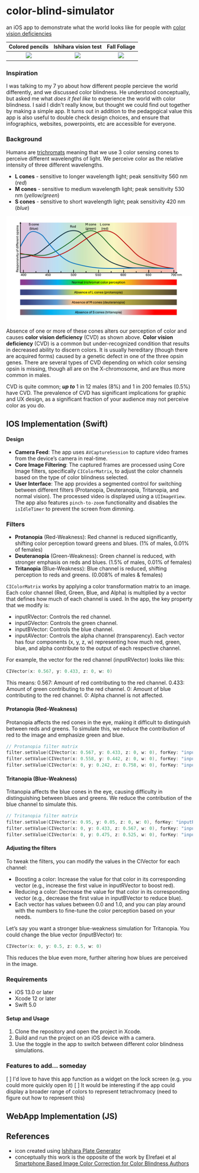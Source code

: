 # color-blind-simulator
an iOS app to demonstrate what the world looks like for people with [color vision deficiencies](https://www.nei.nih.gov/learn-about-eye-health/eye-conditions-and-diseases/color-blindness#:~:text=What%20is%20color%20blindness%3F,vision%20deficiency%20runs%20in%20families.)

Colored pencils            |  Ishihara vision test    |   Fall Foliage
:-------------------------:|:------------------------:|:-------------------------:
 <img src="https://github.com/nickmmark/color-blind-simulator/blob/main/Figures/Colored_Pencils.GIF" width="125"> | <img src="https://github.com/nickmmark/color-blind-simulator/blob/main/Figures/Ishihara_Color_test.GIF" width="125"> | <img src="https://github.com/nickmmark/color-blind-simulator/blob/main/Figures/Fall_foliage.GIF" width="550"> |

### Inspiration
I was talking to my 7 yo about how different people percieve the world differently, and we discussed color blindness. He understood conceptually, but asked me what _does it feel like_ to experience the world with color blindness. I said I didn't really know, but thought we could find out together by making a simple app. It turns out in addition to the pedagogical value this app is also useful to double check design choices, and ensure that infographics, websites, powerpoints, etc are accessible for everyone.

### Background
Humans are [trichromats](https://en.wikipedia.org/wiki/Trichromacy) meaning that we use 3 color sensing cones to perceive different wavelengths of light. We perceive color as the relative intensity of three different wavelengths.
- **L cones** - sensitive to longer wavelength light; peak sensitivity 560 nm (_red_)
- **M cones** - sensitive to medium wavelength light; peak sensitivity 530 nm (_yellow/green_)
- **S cones** - sensitive to short wavelength light; peak sensitivity 420 nm (_blue_)

![Plot of wavelength of light versus responsivity of human cone and rod cells](https://github.com/nickmmark/color-blind-simulator/blob/main/Figures/Cone_wavelengths_and_perception.jpg)

Absence of one or more of these cones alters our perception of color and causes **color vision deficiency** (CVD) as shown above. **Color vision deficiency** (CVD) is a common but under-recognized condition that results in decreased ability to discern colors. It is usually hereditary (though there are acquired forms) caused by a genetic defect in one of the three opsin genes. There are several types of CVD depending on which color sensing opsin is missing, though all are on the X-chromosome, and are thus more common in males.

CVD is quite common; ***up to*** 1 in 12 males (8%) and 1 in 200 females (0.5%) have CVD. The prevalence of CVD has significant implications for graphic and UX design, as a significant fraction of your audience may not perceive color as you do.

## IOS Implementation (Swift)
#### Design
- **Camera Feed**: The app uses `AVCaptureSession` to capture video frames from the device’s camera in real-time.
- **Core Image Filtering**: The captured frames are processed using Core Image filters, specifically `CIColorMatrix`, to adjust the color channels based on the type of color blindness selected.
- **User Interface**: The app provides a segmented control for switching between different filters (Protanopia, Deuteranopia, Tritanopia, and normal vision). The processed video is displayed using a `UIImageView`. The app also features `pinch-to-zoom` functionality and disables the `isIdleTimer` to prevent the screen from dimming.

### Filters
- **Protanopia** (Red-Weakness): Red channel is reduced significantly, shifting color perception toward greens and blues. (1% of males, 0.01% of females)
- **Deuteranopia** (Green-Weakness): Green channel is reduced, with stronger emphasis on reds and blues. (1.5% of males, 0.01% of females)
- **Tritanopia** (Blue-Weakness): Blue channel is reduced, shifting perception to reds and greens. (0.008% of males & females)

`CIColorMatrix` works by applying a color transformation matrix to an image. Each color channel (Red, Green, Blue, and Alpha) is multiplied by a vector that defines how much of each channel is used. In the app, the key property that we modify is:
- inputRVector: Controls the red channel.
- inputGVector: Controls the green channel.
- inputBVector: Controls the blue channel.
- inputAVector: Controls the alpha channel (transparency).
Each vector has four components (x, y, z, w) representing how much red, green, blue, and alpha contribute to the output of each respective channel.

For example, the vector for the red channel (inputRVector) looks like this:
```swift
CIVector(x: 0.567, y: 0.433, z: 0, w: 0)
```
This means:
0.567: Amount of red contributing to the red channel.
0.433: Amount of green contributing to the red channel.
0: Amount of blue contributing to the red channel.
0: Alpha channel is not affected.

#### Protanopia (Red-Weakness)
Protanopia affects the red cones in the eye, making it difficult to distinguish between reds and greens. To simulate this, we reduce the contribution of red to the image and emphasize green and blue.
```swift
// Protanopia filter matrix
filter.setValue(CIVector(x: 0.567, y: 0.433, z: 0, w: 0), forKey: "inputRVector") // Red channel reduced
filter.setValue(CIVector(x: 0.558, y: 0.442, z: 0, w: 0), forKey: "inputGVector")  // Keep green
filter.setValue(CIVector(x: 0, y: 0.242, z: 0.758, w: 0), forKey: "inputBVector")  // Boost blue

```

#### Tritanopia (Blue-Weakness)
Tritanopia affects the blue cones in the eye, causing difficulty in distinguishing between blues and greens. We reduce the contribution of the blue channel to simulate this.

```swift
// Tritanopia filter matrix
filter.setValue(CIVector(x: 0.95, y: 0.05, z: 0, w: 0), forKey: "inputRVector")    // Mostly red
filter.setValue(CIVector(x: 0, y: 0.433, z: 0.567, w: 0), forKey: "inputGVector")  // Green with blue
filter.setValue(CIVector(x: 0, y: 0.475, z: 0.525, w: 0), forKey: "inputBVector")  // Reduce blue
```

#### Adjusting the filters
To tweak the filters, you can modify the values in the CIVector for each channel:
- Boosting a color: Increase the value for that color in its corresponding vector (e.g., increase the first value in inputRVector to boost red).
- Reducing a color: Decrease the value for that color in its corresponding vector (e.g., decrease the first value in inputBVector to reduce blue).
- Each vector has values between 0.0 and 1.0, and you can play around with the numbers to fine-tune the color perception based on your needs.

Let’s say you want a stronger blue-weakness simulation for Tritanopia. You could change the blue vector (inputBVector) to:
```swift
CIVector(x: 0, y: 0.5, z: 0.5, w: 0)
```
This reduces the blue even more, further altering how blues are perceived in the image.


### Requirements
- iOS 13.0 or later
- Xcode 12 or later
- Swift 5.0

#### Setup and Usage
1. Clone the repository and open the project in Xcode.
2. Build and run the project on an iOS device with a camera.
3. Use the toggle in the app to switch between different color blindness simulations.

### Features to add... someday
[ ] I'd love to have this app function as a widget on the lock screen (e.g. you could more quickly open it)
[ ] It would be interesting if the app could display a broader range of colors to represent tetrachromacy (need to figure out how to represent this)

## WebApp Implementation (JS)





## References
- icon created using [Ishihara Plate Generator](https://franciscouzo.github.io/ishihara/)
- conceptually this work is the opposite of the work by Elrefaei et al [Smartphone Based Image Color Correction for Color Blindness
Authors](https://online-journals.org/index.php/i-jim/article/view/8160)

